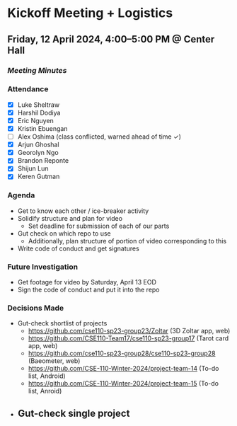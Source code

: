 # Kickoff Meeting + Logistics
## Friday, 12 April 2024, 4:00–5:00 PM @ Center Hall
### _Meeting Minutes_

### Attendance
- [x] Luke Sheltraw
- [x] Harshil Dodiya
- [x] Eric Nguyen
- [x] Kristin Ebuengan
- [ ] Alex Oshima (class conflicted, warned ahead of time ✓)
- [x] Arjun Ghoshal
- [x] Georolyn Ngo
- [x] Brandon Reponte
- [x] Shijun Lun
- [x] Keren Gutman

### Agenda
- Get to know each other / ice-breaker activity
- Solidify structure and plan for video
  - Set deadline for submission of each of our parts
- Gut check on which repo to use
  - Additionally, plan structure of portion of video corresponding to this
- Write code of conduct and get signatures

### Future Investigation
- Get footage for video by Saturday, April 13 EOD
- Sign the code of conduct and put it into the repo

### Decisions Made
- Gut-check shortlist of projects
  - https://github.com/cse110-sp23-group23/Zoltar (3D Zoltar app, web)
  - https://github.com/CSE110-Team17/cse110-sp23-group17 (Tarot card app, web)
  - https://github.com/cse110-sp23-group28/cse110-sp23-group28 (Baeometer, web)
  - https://github.com/CSE-110-Winter-2024/project-team-14 (To-do list, Android)
  - https://github.com/CSE-110-Winter-2024/project-team-15 (To-do list, Anroid)
- Gut-check single project
  - 